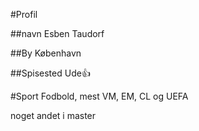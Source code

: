#Profil

##navn
Esben Taudorf

##By
København

##Spisested
Ude:+1:

#Sport
Fodbold, mest VM, EM, CL og UEFA

noget andet i master

